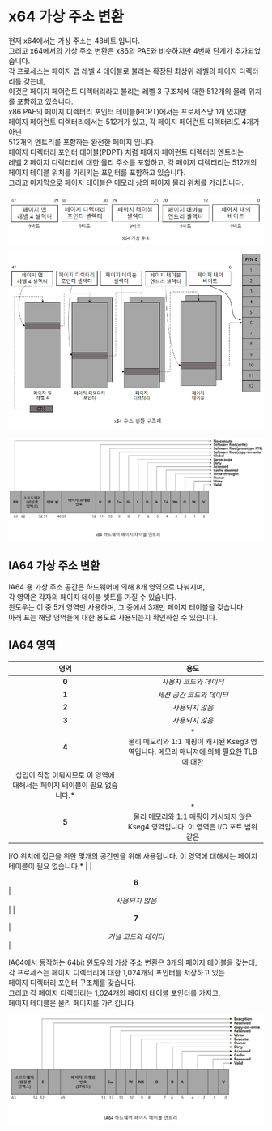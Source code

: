 # x64 가상 주소 변환

현재 x64에서는 가상 주소는 48비트 입니다.  
그리고 x64에서의 가상 주소 변환은 x86의 PAE와 비슷하지만 4번째 단계가 추가되었습니다.  
각 프로세스는 페이지 맵 레벨 4 테이블로 불리는 확장된 최상위 레벨의 페이지 디렉터리를 갖는데,  
이것은 페이지 페어런트 디렉터리라고 불리는 레벨 3 구조체에 대한 512개의 물리 위치를 포함하고 있습니다.  
x86 PAE의 페이지 디렉터리 포인터 테이블(PDPT)에서는 프로세스당 1개 였지만  
페이지 페어런트 디렉터리에서는 512개가 있고, 각 페이지 페어런트 디렉터리도 4개가 아닌   
512개의 엔트리를 포함하는 완전한 페이지 입니다.  
페이지 디렉터리 포인터 테이블(PDPT) 처럼 페이지 페어런트 디렉터리 엔트리는   
레벨 2 페이지 디렉터리에 대한 물리 주소를 포함하고, 각 페이지 디렉터리는 512개의   
페이지 테이블 위치를 가리키는 포인터를 포함하고 있습니다.  
그리고 마지막으로 페이지 테이블은 메모리 상의 페이지 물리 위치를 가리킵니다.  

<p align="center">
<img src="./images/x64가상주소1.jpg">
</p>

<p align="center">
<img src="./images/x64가상주소2.jpg">
</p>

<p align="center">
<img src="./images/x64가상주소3.jpg">
</p>

## IA64 가상 주소 변환

IA64 용 가상 주소 공간은 하드웨어에 의해 8개 영역으로 나눠지며,   
각 영역은 각자의 페이지 테이블 셋트를 가질 수 있습니다.  
윈도우는 이 중 5개 영역만 사용하며, 그 중에서 3개만 페이지 테이블을 갖습니다.  
아래 표는 해당 영역들에 대한 용도로 사용되는지 확인하실 수 있습니다.  

## IA64 영역

|  <center>영역</center> |  <center>용도</center> | 
|:--------:|:--------:|
|**<center>0</center>** | *<center>사용자 코드와 데이터</center>* |
|**<center>1</center>** | *<center>세션 공간 코드와 데이터</center>* |
|**<center>2</center>** |*<center>사용되지 않음</center>* |
|**<center>3</center>** | *<center>사용되지 않음</center>* |
|**<center>4</center>** |*<center>물리 메모리와 1:1 매핑이 캐시된 Kseg3 영역입니다. 메모리 매니져에 의해 필요한 TLB에 대한
삽입이 직접 이뤄지므로 이 영역에 대해서는 페이지 테이블이 필요 없습니다.</center>* |
|**<center>5</center>** |*<center>물리 메모리와 1:1 매핑이 캐시되지 않은 Kseg4 영역입니다. 이 영역은 I/O 포트 범위 같은
I/O 위치에 접근을 위한 몇개의 공간만을 위해 사용됩니다.
이 영역에 대해서는 페이지 테이블이 필요 없습니다.</center>* |
|**<center>6</center>** |*<center>사용되지 않음</center>* |
|**<center>7</center>** |*<center>커널 코드와 데이터</center>* |

IA64에서 동작하는 64bit 윈도우의 가상 주소 변환은 3개의 페이지 테이블을 갖는데,  
각 프로세스는 페이지 디렉터리에 대한 1,024개의 포인터를 저장하고 있는  
페이지 디렉터리 포인터 구조체를 갖습니다.  
그리고 각 페이지 디렉터리는 1,024개의 페이지 테이블 포인터를 가지고,  
페이지 테이블은 물리 페이지를 가리킵니다.  

<p align="center">
<img src="./images/x64가상주소4.jpg">
</p>


